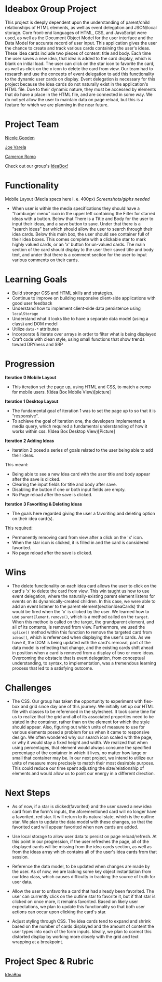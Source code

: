 # Ideabox Group Project

  This project is deeply dependent upon the understanding of parent/child relationships of HTML elements, as well as event delegation and JSON/local storage.  Core front-end languages of HTML, CSS, and JavaScript were used, as well as the Document Object Model for the user interface and the Data Model for accurate record of user input.  This application gives the user the chance to create and track various cards containing the user's ideas.  These idea cards include two pieces of content: title and body.  Each time the user saves a new idea, that idea is added to the card display, which is blank on initial load.  The user can click on the star icon to favorite the card, as well as click on the x icon to delete the card from view.  Our team had to research and use the concepts of event delegation to add this functionality to the dynamic user cards on display.  Event delegation is necessary for this project because the idea cards do not naturally exist in the application's HTML file.  Due to their dynamic nature, they must be accessed by elements that do have a place in the HTML file, and are connected in some way.  We do not yet allow the user to maintain data on page reload, but this is a feature for which we are planning in the near future.     

# Project Team

[Nicole Gooden](https://github.com/nicolegooden)

[Joe Varela](https://github.com/jobbotrock)

[Cameron Romo](https://github.com/cameronRomo)

Check out our group's [IdeaBox!](https://nicolegooden.github.io/ideabox-boilerplate/)

# Functionality

Mobile Layout (Media specs here i. e. 400px)
*Screenshots/giphs needed*

* When user is within the media specifications they should have a "hamburger menu" icon in the upper left containing the Filter for starred ideas with a button. Below that There is a Title and Body for the user to input their ideas, and a save button to save. Under that there is a "search ideas" bar which should allow the user to search through their idea cards. Below this main box, the user should see container full of their idea boxes. This comes complete with a clickable star to mark highly valued cards, or an 'x' button for un-valued cards. The main section of the card should display to the user their saved title and body text, and under that there is a comment section for the user to input various comments on their cards.


# Learning Goals

* Build stronger CSS and HTML skills and strategies.
* Continue to improve on building responsive client-side applications with good user feedback
* Understand how to implement client-side data persistence using `localStorage`
* Understand what it looks like to have a separate data model (using a class) and DOM model
* Utilize `data-*` attributes
* Incorporate & iterate over arrays in order to filter what is being displayed
* Craft code with clean style, using small functions that show trends toward DRYness and SRP

# Progression

**Iteration 0 Mobile Layout**

* This iteration set the page up, using HTML and CSS, to match a comp for mobile users.
!(Idea Box Mobile View)[picture]

**Iteration 1 Desktop Layout**

* The fundamental goal of iteration 1 was to set the page up to so that it is "responsive".
* To achieve the goal of iteration one, the developers implemented a media query, which required a fundamental understanding of how it works within css.
!(Idea Box Desktop View)[Picture]

**Iteration 2 Adding Ideas**

* Iteration 2 posed a series of goals related to the user being able to add their ideas.

This meant:

* Being able to see a new Idea card with the user title and body appear after the save is clicked.
* Clearing the input fields for title and body after save.
* Disabling the button if one or both input fields are empty.
* No Page reload after the save is clicked.

**Iteration 3 Favoriting & Deleting Ideas**

* The goals here regarded giving the user a favoriting and deleting option on their idea card(s).

This required:

* Permanently removing card from view after a click on the 'x' icon.
* When the star icon is clicked, it is filled in and the card is considered favorited.
* No page reload after the save is clicked.

# Wins

* The delete functionality on each idea card allows the user to click on the card's 'x' to delete the card from view.  This win taught us how to use event delegation, where the naturally-existing parent element listens for events on its dynamically-created children.  In this case, we were able to add an event listener to the parent element(sectionIdeaCards) that would be fired when the 'x' is clicked by the user.  We learned how to use `parentElement.remove()`, which is a method called on the `target`.  When this method is called on the target, the grandparent element, and all of its contents, is removed from view.  Furthermore, we used the `splice()` method within this function to remove the targeted card from `ideas[]`, which is referenced when displaying the user's cards.  As we have it, the DOM is being updated with the card's removal, part of the data model is reflecting that change, and the existing cards shift ahead in position when a card is removed from a display of two or more ideas.  Overcoming the obstacle that is event delegation, from conceptual understanding, to syntax, to implementation, was a tremendous learning process that led to a satisfying outcome.

# Challenges

* The CSS.  Our group has taken the opportunity to experiment with flex-box and grid since day one of this journey.  We initially set up our HTML file with classes to be referenced in the stylesheet.  It took some time for us to realize that the grid and all of its associated properties need to be stated in the container, rather than on the element for which the style should appear.  Also, figuring out which units of measure to use for various elements posed a problem for us when it came to responsive design.  We often wondered why our search icon scaled with the page, or why it would stay a fixed height and width.  We realized that when using percentages, that element would always consume the specified percentage of the container in which it lives, no matter how large or small that container may be.  In our next project, we intend to utilize our units of measure more precisely to match their most desirable purpose.  This could reduce our time spent adjusting the size/relationship of elements and would allow us to point our energy in a different direction.  

# Next Steps

*   As of now, if a star is clicked(favorited) and the user saved a new idea card from the form's inputs, the aforementioned card will no longer have a favorited, red star.  It will return to its natural state, which is the outline star.  We plan to update the data model with these changes, so that the favorited card will appear favorited when new cards are added.

* Use local storage to allow user data to persist on page reload/refresh.  At this point in our progression, if the user refreshes the page, all of the displayed cards will be missing from the idea cards section, as well as from the ideas array which contains all of the user's idea cards from that session.

* Reference the data model, to be updated when changes are made by the user.  As of now, we are lacking some key object instantiation from our Idea class, which causes difficulty in tracking the source of truth for user data.  

* Allow the user to unfavorite a card that had already been favorited.  The user can currently click on the outline star to favorite it, but if that star is clicked on once more, it remains favorited.  Based on likely user expectations, we plan to update this functionality so that both user actions can occur upon clicking the card's star.

* Adjust styling through CSS.  The idea cards tend to expand and shrink based on the number of cards displayed and the amount of content the user types into each of the form inputs. Ideally, we plan to correct this distorted display by working more closely with the grid and text wrapping at a breakpoint.     

# Project Spec & Rubric
[IdeaBox](https://frontend.turing.io/projects/module-1/ideabox-group.html)
